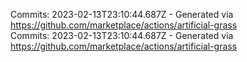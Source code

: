 Commits: 2023-02-13T23:10:44.687Z - Generated via https://github.com/marketplace/actions/artificial-grass
<br>
Commits: 2023-02-13T23:10:44.687Z - Generated via https://github.com/marketplace/actions/artificial-grass
<br>
